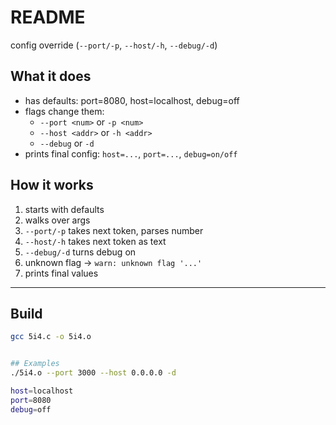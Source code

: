 # README

config override (`--port/-p`, `--host/-h`, `--debug/-d`)

## What it does
- has defaults: port=8080, host=localhost, debug=off
- flags change them:
  - `--port <num>` or `-p <num>`
  - `--host <addr>` or `-h <addr>`
  - `--debug` or `-d`
- prints final config: `host=...`, `port=...`, `debug=on/off`

## How it works
1) starts with defaults  
2) walks over args  
3) `--port/-p` takes next token, parses number  
4) `--host/-h` takes next token as text  
5) `--debug/-d` turns debug on  
6) unknown flag -> `warn: unknown flag '...'`  
7) prints final values

---

## Build
```bash
gcc 5i4.c -o 5i4.o


## Examples
./5i4.o --port 3000 --host 0.0.0.0 -d 

host=localhost
port=8080
debug=off